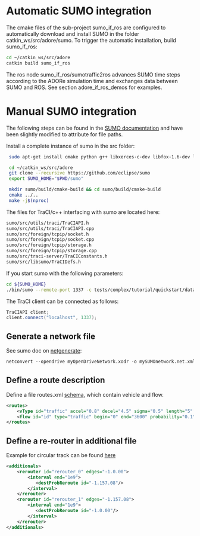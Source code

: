 <!--
********************************************************************************
* Copyright (C) 2017-2020 German Aerospace Center (DLR). 
* Eclipse ADORe, Automated Driving Open Research https://eclipse.org/adore
*
* This program and the accompanying materials are made available under the 
* terms of the Eclipse Public License 2.0 which is available at
* http://www.eclipse.org/legal/epl-2.0.
*
* SPDX-License-Identifier: EPL-2.0 
*
* Contributors: 
*   Daniel Heß
********************************************************************************
-->
# Automatic SUMO integration
The cmake files of the sub-project sumo_if_ros are configured to automatically download and install SUMO in the folder catkin_ws/src/adore/sumo.
To trigger the automatic installation, build sumo_if_ros:
~~~bash
cd ~/catkin_ws/src/adore
catkin build sumo_if_ros
~~~
The ros node sumo_if_ros/sumotraffic2ros advances SUMO time steps according to the ADORe simulation time and exchanges data between SUMO and ROS.
See section adore_if_ros_demos for examples.

# Manual SUMO integration

The following steps can be found in the [SUMO documentation](https://sumo.dlr.de/docs/Installing/Linux_Build.html) and have been slightly modified to attribute for file paths.

Install a complete instance of sumo in the src folder:
~~~bash
 sudo apt-get install cmake python g++ libxerces-c-dev libfox-1.6-dev libgdal-dev libproj-dev libgl2ps-dev swig

 cd ~/catkin_ws/src/adore
 git clone --recursive https://github.com/eclipse/sumo
 export SUMO_HOME="$PWD/sumo"

 mkdir sumo/build/cmake-build && cd sumo/build/cmake-build
 cmake ../..
 make -j$(nproc)
~~~

The files for TraCI/c++ interfacing with sumo are located here:
~~~bash
sumo/src/utils/traci/TraCIAPI.h
sumo/src/utils/traci/TraCIAPI.cpp
sumo/src/foreign/tcpip/socket.h
sumo/src/foreign/tcpip/socket.cpp
sumo/src/foreign/tcpip/storage.h
sumo/src/foreign/tcpip/storage.cpp
sumo/src/traci-server/TraCIConstants.h
sumo/src/libsumo/TraCIDefs.h
~~~

If you start sumo with the following parameters:
~~~bash
cd ${SUMO_HOME}
./bin/sumo --remote-port 1337 -c tests/complex/tutorial/quickstart/data/quickstart.sumocfg --step-length 0.01
~~~

The TraCI client can be connected as follows:
~~~c++
TraCIAPI client;
client.connect("localhost", 1337);
~~~


## Generate a network file
See sumo doc on [netgenerate](https://sumo.dlr.de/docs/NETGENERATE.html):
~~~bash
netconvert --opendrive myOpenDriveNetwork.xodr -o mySUMOnetwork.net.xml --offset.disable-normalization 
~~~

## Define a route description
Define a file routes.xml [schema](https://sumo.dlr.de/xsd/routes_file.xsd), which contain vehicle and flow.
~~~xml
<routes>
    <vType id="traffic" accel="0.8" decel="4.5" sigma="0.5" length="5" maxSpeed="70"/>
    <flow id="id" type="traffic" begin="0" end="3600" probability="0.1" from="start" to="end" />
</routes>
~~~

## Define a re-router in additional file
Example for circular track can be found [here](https://sumo.dlr.de/docs/Tutorials/Driving_in_Circles.html)
~~~xml
<additionals>
    <rerouter id="rerouter_0" edges="-1.0.00">
        <interval end="1e9">
           <destProbReroute id="-1.157.08"/>
        </interval>
    </rerouter>
    <rerouter id="rerouter_1" edges="-1.157.08">
        <interval end="1e9">
           <destProbReroute id="-1.0.00"/>
        </interval>
    </rerouter>
</additionals>
~~~